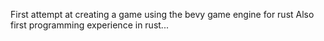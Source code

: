First attempt at creating a game using the bevy game engine for rust
Also first programming experience in rust...
